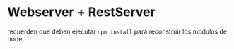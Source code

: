 # Webserver + RestServer

recuerden que deben ejecutar ```npm install``` para reconstruir los modulos de node. 